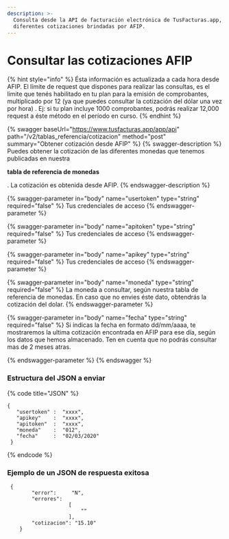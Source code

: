 ```yaml
---
description: >-
  Consulta desde la API de facturación electrónica de TusFacturas.app, las
  diferentes cotizaciones brindadas por AFIP.
---
```


# Consultar las cotizaciones AFIP

{% hint style="info" %}
Ésta información es actualizada a cada hora desde AFIP. El límite de request que dispones para realizar las consultas, es el limite que tenés habilitado en tu plan para la emisión de comprobantes, multiplicado por 12 (ya que puedes consultar la cotización del dólar una vez por hora) . Ej: si tu plan incluye 1000 comprobantes, podrás realizar 12,000 request a éste método en el período en curso.
{% endhint %}

{% swagger baseUrl="https://www.tusfacturas.app/app/api" path="/v2/tablas_referencia/cotizacion" method="post" summary="Obtener cotización desde AFIP" %}
{% swagger-description %}
Puedes obtener la cotización de las diferentes monedas que tenemos publicadas en nuestra

**tabla de referencia de monedas**

. La cotización es obtenida desde AFIP.
{% endswagger-description %}

{% swagger-parameter in="body" name="usertoken" type="string" required="false" %}
Tus credenciales de acceso
{% endswagger-parameter %}

{% swagger-parameter in="body" name="apitoken" type="string" required="false" %}
Tus credenciales de acceso
{% endswagger-parameter %}

{% swagger-parameter in="body" name="apikey" type="string" required="false" %}
Tus credenciales de acceso
{% endswagger-parameter %}

{% swagger-parameter in="body" name="moneda" type="string" required="false" %}
La moneda a consultar, según nuestra tabla de referencia de monedas. En caso que no envies éste dato, obtendrás la cotización del dolar.
{% endswagger-parameter %}

{% swagger-parameter in="body" name="fecha" type="string" required="false" %}
Si indicas la fecha en formato dd/mm/aaaa, te mostraremos la ultima cotización encontrada en AFIP para ese día, según los datos que hemos almacenado. Ten en cuenta que no podrás consultar mas de 2 meses atras.


{% endswagger-parameter %}
{% endswagger %}

### Estructura del JSON a enviar

{% code title="JSON" %}
```
{
   "usertoken" :  "xxxx",
   "apikey"    :  "xxxx",
   "apitoken"  :  "xxxx",
   "moneda"    :  "012",
   "fecha"     :  "02/03/2020"
 }
```
{% endcode %}

### Ejemplo de un JSON de respuesta exitosa

```
 {
        "error":     "N",
        "errores":
                    [
                        ""
                    ],
        "cotizacion": "15.10"
    }
```
